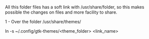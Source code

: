 All this folder files has a soft link with /usr/share/folder, so this makes possible the changes on files and more facility to share.

1 - Over the folder /usr/share/themes/

ln -s ~/.config/gtk-themes/<theme_folder> <link_name>


